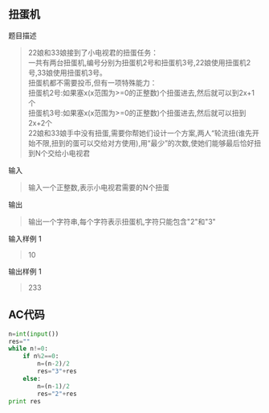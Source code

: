 ## 扭蛋机

题目描述

>22娘和33娘接到了小电视君的扭蛋任务：  
一共有两台扭蛋机,编号分别为扭蛋机2号和扭蛋机3号,22娘使用扭蛋机2号,33娘使用扭蛋机3号。  
扭蛋机都不需要投币,但有一项特殊能力：  
扭蛋机2号:如果塞x(x范围为>=0的正整数)个扭蛋进去,然后就可以到2x+1个  
扭蛋机3号:如果塞x(x范围为>=0的正整数)个扭蛋进去,然后就可以扭到2x+2个  
22娘和33娘手中没有扭蛋,需要你帮她们设计一个方案,两人“轮流扭(谁先开始不限,扭到的蛋可以交给对方使用),用“最少”的次数,使她们能够最后恰好扭到N个交给小电视君

输入
>输入一个正整数,表示小电视君需要的N个扭蛋



输出
>输出一个字符串,每个字符表示扭蛋机,字符只能包含"2"和"3"



输入样例 1 

>10

输出样例 1

>233

## AC代码
```python
n=int(input())
res=""
while n!=0:
    if n%2==0:
        n=(n-2)/2
        res="3"+res
    else:
        n=(n-1)/2
        res="2"+res
print res
```